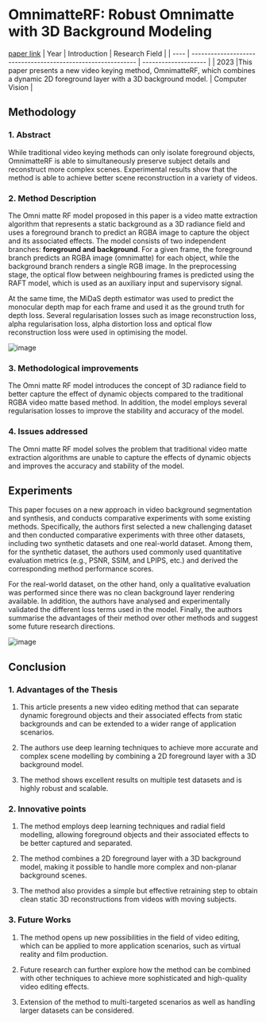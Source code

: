 # OmnimatteRF: Robust Omnimatte with 3D Background Modeling
[paper link](https://arxiv.org/pdf/2309.07749) 
| Year | Introduction                                                         | Research Field                 |
| ---- | ------------------------------------------------------------ | -------------------- |
| 2023 |This paper presents a new video keying method, OmnimatteRF, which combines a dynamic 2D foreground layer with a 3D background model.           |  Computer Vision        |

## Methodology

### 1. Abstract
While traditional video keying methods can only isolate foreground objects, OmnimatteRF is able to simultaneously preserve subject details and reconstruct more complex scenes. Experimental results show that the method is able to achieve better scene reconstruction in a variety of videos.

### 2. Method Description 
The Omni matte RF model proposed in this paper is a video matte extraction algorithm that represents a static background as a 3D radiance field and uses a foreground branch to predict an RGBA image to capture the object and its associated effects. The model consists of two independent branches: **foreground and background**. For a given frame, the foreground branch predicts an RGBA image (omnimatte) for each object, while the background branch renders a single RGB image. In the preprocessing stage, the optical flow between neighbouring frames is predicted using the RAFT model, which is used as an auxiliary input and supervisory signal. 

At the same time, the MiDaS depth estimator was used to predict the monocular depth map for each frame and used it as the ground truth for depth loss. Several regularisation losses such as image reconstruction loss, alpha regularisation loss, alpha distortion loss and optical flow reconstruction loss were used in optimising the model.

![image](https://github.com/user-attachments/assets/d639b224-f580-4b45-857c-a5b6dc1d9656)

### 3. Methodological improvements
The Omni matte RF model introduces the concept of 3D radiance field to better capture the effect of dynamic objects compared to the traditional RGBA video matte based method. In addition, the model employs several regularisation losses to improve the stability and accuracy of the model.

### 4. Issues addressed 
The Omni matte RF model solves the problem that traditional video matte extraction algorithms are unable to capture the effects of dynamic objects and improves the accuracy and stability of the model.

## Experiments
This paper focuses on a new approach in video background segmentation and synthesis, and conducts comparative experiments with some existing methods. Specifically, the authors first selected a new challenging dataset and then conducted comparative experiments with three other datasets, including two synthetic datasets and one real-world dataset. Among them, for the synthetic dataset, the authors used commonly used quantitative evaluation metrics (e.g., PSNR, SSIM, and LPIPS, etc.) and derived the corresponding method performance scores. 

For the real-world dataset, on the other hand, only a qualitative evaluation was performed since there was no clean background layer rendering available. In addition, the authors have analysed and experimentally validated the different loss terms used in the model. Finally, the authors summarise the advantages of their method over other methods and suggest some future research directions. 

![image](https://github.com/user-attachments/assets/e2026d1b-8020-4c4a-b2b7-d0c730dfded5)

## Conclusion

### 1. Advantages of the Thesis
  1. This article presents a new video editing method that can separate dynamic foreground objects and their associated effects from static backgrounds and can be extended to a wider range of application scenarios.
  
  2. The authors use deep learning techniques to achieve more accurate and complex scene modelling by combining a 2D foreground layer with a 3D background model.
  
  3. The method shows excellent results on multiple test datasets and is highly robust and scalable.
 
### 2. Innovative points
  1. The method employs deep learning techniques and radial field modelling, allowing foreground objects and their associated effects to be better captured and separated.
  
  2. The method combines a 2D foreground layer with a 3D background model, making it possible to handle more complex and non-planar background scenes.
  
  3. The method also provides a simple but effective retraining step to obtain clean static 3D reconstructions from videos with moving subjects.

### 3. Future Works
  1. The method opens up new possibilities in the field of video editing, which can be applied to more application scenarios, such as virtual reality and film production.
  
  2. Future research can further explore how the method can be combined with other techniques to achieve more sophisticated and high-quality video editing effects.
  
  3. Extension of the method to multi-targeted scenarios as well as handling larger datasets can be considered. 
